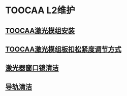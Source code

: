 ﻿---
sidebar_position: 5
sidebar_label: TOOCAAL2维护
---
# TOOCAA L2维护
## [TOOCAA激光模组安装](https://wiki.toocaa.com/toocaal2/Machine%20Maintenance/installation-removal-tutorial)
## [TOOCAA激光模组板扣松紧度调节方式](https://wiki.toocaa.com/toocaal2/Machine%20Maintenance/buckle-tightness-adjustment-method)
## [激光器窗口镜清洁](https://wiki.toocaa.com/toocaal2/Machine%20Maintenance/clean-laser-window-mirrors)
## [导轨清洁](https://wiki.toocaa.com/toocaal2/Machine%20Maintenance/clean-the-guide-rail)

